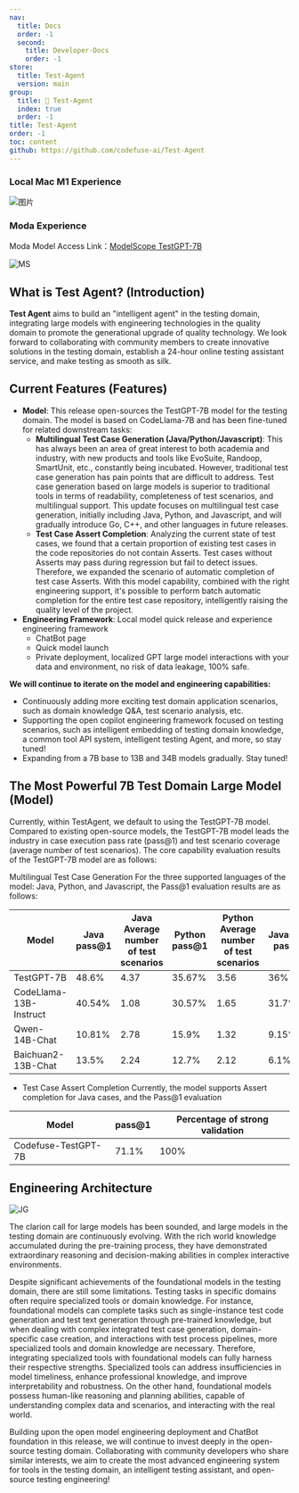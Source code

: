 ```yaml
---
nav:
  title: Docs
  order: -1
  second:
    title: Developer-Docs
    order: -1
store:
  title: Test-Agent
  version: main
group:
  title: 🌱 Test-Agent
  index: true
  order: -1
title: Test-Agent
order: -1
toc: content
github: https://github.com/codefuse-ai/Test-Agent
---
```


### Local Mac M1 Experience

![图片](https://github.com/codefuse-ai/Test-Agent/assets/103973989/8dba860f-c1bb-49d5-b9dd-a58e541562a6)

### Moda Experience

Moda Model Access Link：[ModelScope TestGPT-7B](https://modelscope.cn/models/codefuse-ai/TestGPT-7B/summary)

![MS](https://github.com/codefuse-ai/Test-Agent/assets/103973989/0e50b258-44f9-4dc6-8e30-0a01cf62d02b)

## What is Test Agent? (Introduction)

**Test Agent** aims to build an "intelligent agent" in the testing domain, integrating large models with engineering technologies in the quality domain to promote the generational upgrade of quality technology. We look forward to collaborating with community members to create innovative solutions in the testing domain, establish a 24-hour online testing assistant service, and make testing as smooth as silk.

## Current Features (Features)

- **Model**: This release open-sources the TestGPT-7B model for the testing domain. The model is based on CodeLlama-7B and has been fine-tuned for related downstream tasks:
  - **Multilingual Test Case Generation (Java/Python/Javascript)**: This has always been an area of great interest to both academia and industry, with new products and tools like EvoSuite, Randoop, SmartUnit, etc., constantly being incubated. However, traditional test case generation has pain points that are difficult to address. Test case generation based on large models is superior to traditional tools in terms of readability, completeness of test scenarios, and multilingual support. This update focuses on multilingual test case generation, initially including Java, Python, and Javascript, and will gradually introduce Go, C++, and other languages in future releases.
  - **Test Case Assert Completion**: Analyzing the current state of test cases, we found that a certain proportion of existing test cases in the code repositories do not contain Asserts. Test cases without Asserts may pass during regression but fail to detect issues. Therefore, we expanded the scenario of automatic completion of test case Asserts. With this model capability, combined with the right engineering support, it's possible to perform batch automatic completion for the entire test case repository, intelligently raising the quality level of the project.
- **Engineering Framework**: Local model quick release and experience engineering framework
  - ChatBot page
  - Quick model launch
  - Private deployment, localized GPT large model interactions with your data and environment, no risk of data leakage, 100% safe.

**We will continue to iterate on the model and engineering capabilities:**

- Continuously adding more exciting test domain application scenarios, such as domain knowledge Q&A, test scenario analysis, etc.
- Supporting the open copilot engineering framework focused on testing scenarios, such as intelligent embedding of testing domain knowledge, a common tool API system, intelligent testing Agent, and more, so stay tuned!
- Expanding from a 7B base to 13B and 34B models gradually. Stay tuned!

## The Most Powerful 7B Test Domain Large Model (Model)

Currently, within TestAgent, we default to using the TestGPT-7B model. Compared to existing open-source models, the TestGPT-7B model leads the industry in case execution pass rate (pass@1) and test scenario coverage (average number of test scenarios).
The core capability evaluation results of the TestGPT-7B model are as follows:

Multilingual Test Case Generation For the three supported languages of the model: Java, Python, and Javascript, the Pass@1 evaluation results are as follows:

| Model                  | Java pass@1 | Java Average number of test scenarios | Python pass@1 | Python Average number of test scenarios | Javascript pass@1 | Javascript Average number of test scenarios |
| ---------------------- | ----------- | ------------------------------------- | ------------- | --------------------------------------- | ----------------- | ------------------------------------------- |
| TestGPT-7B             | 48.6%       | 4.37                                  | 35.67%        | 3.56                                    | 36%               | 2.76                                        |
| CodeLlama-13B-Instruct | 40.54%      | 1.08                                  | 30.57%        | 1.65                                    | 31.7%             | 3.13                                        |
| Qwen-14B-Chat          | 10.81%      | 2.78                                  | 15.9%         | 1.32                                    | 9.15%             | 4.22                                        |
| Baichuan2-13B-Chat     | 13.5%       | 2.24                                  | 12.7%         | 2.12                                    | 6.1%              | 3.31                                        |

- Test Case Assert Completion
  Currently, the model supports Assert completion for Java cases, and the Pass@1 evaluation

| Model               | pass@1 | Percentage of strong validation |
| ------------------- | ------ | ------------------------------- |
| Codefuse-TestGPT-7B | 71.1%  | 100%                            |

## Engineering Architecture

![JG](https://github.com/codefuse-ai/Test-Agent/assets/103973989/1b61beff-df59-4ab3-843c-266413c8dbc4)

The clarion call for large models has been sounded, and large models in the testing domain are continuously evolving. With the rich world knowledge accumulated during the pre-training process, they have demonstrated extraordinary reasoning and decision-making abilities in complex interactive environments.

Despite significant achievements of the foundational models in the testing domain, there are still some limitations. Testing tasks in specific domains often require specialized tools or domain knowledge. For instance, foundational models can complete tasks such as single-instance test code generation and test text generation through pre-trained knowledge, but when dealing with complex integrated test case generation, domain-specific case creation, and interactions with test process pipelines, more specialized tools and domain knowledge are necessary. Therefore, integrating specialized tools with foundational models can fully harness their respective strengths. Specialized tools can address insufficiencies in model timeliness, enhance professional knowledge, and improve interpretability and robustness. On the other hand, foundational models possess human-like reasoning and planning abilities, capable of understanding complex data and scenarios, and interacting with the real world.

Building upon the open model engineering deployment and ChatBot foundation in this release, we will continue to invest deeply in the open-source testing domain. Collaborating with community developers who share similar interests, we aim to create the most advanced engineering system for tools in the testing domain, an intelligent testing assistant, and open-source testing engineering!
